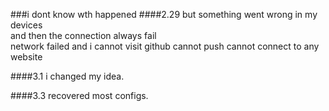 ###i dont know wth happened
####2.29
but something went wrong in my devices  
and then the connection always fail  
network failed and i cannot visit github cannot push cannot connect to any website

####3.1
i changed my idea.

####3.3
recovered most configs.  